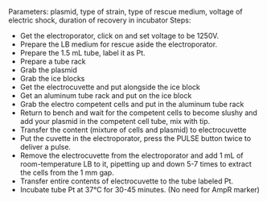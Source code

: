Parameters: plasmid, type of strain, type of rescue medium, voltage of electric shock, duration of recovery in incubator
Steps:
 * Get the electroporator, click on and set voltage to be 1250V.
 * Prepare the LB medium for rescue aside the electroporator.
 * Prepare the 1.5 mL tube, label it as Pt.
 * Prepare a tube rack
 * Grab the plasmid
 * Grab the ice blocks
 * Get the electrocuvette and put alongside the ice block
 * Get an aluminum tube rack and put on the ice block
 * Grab the electro competent cells and put in the aluminum tube rack
 * Return to bench and wait for the competent cells to become slushy and add your plasmid in the competent cell tube, 
   mix with tip.
 * Transfer the content (mixture of cells and plasmid) to electrocuvette
 * Put the cuvette in the electroporator, press the PULSE button twice to deliver a pulse.
 * Remove the electrocuvette from the electroporator and add 1 mL of room-temperature LB to it, 
   pipetting up and down 5-7 times to extract the cells from the 1 mm gap.
 * Transfer entire contents of electrocuvette to the tube labeled Pt.
 * Incubate tube Pt at 37°C for 30-45 minutes. (No need for AmpR marker)
